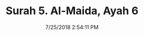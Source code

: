 ---
title       : "Surah 5. Al-Maida, Ayah 6"
date        : 7/25/2018 2:54:11 PM
draft       : false
type        : "quran"
layout      : "compare"
BookCode    : "CMP"
SurahNumber : "5"
AyahNumber  : "6"
TotalAyah   : "120"
---